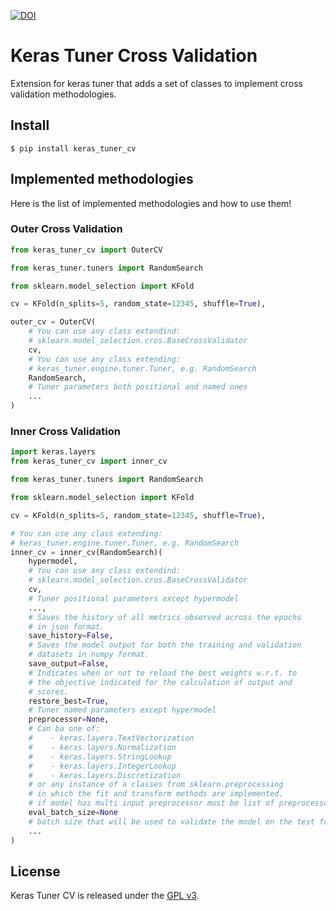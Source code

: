 [![DOI](https://zenodo.org/badge/478066605.svg)](https://zenodo.org/badge/latestdoi/478066605)

# Keras Tuner Cross Validation
Extension for keras tuner that adds a set of classes to implement cross validation methodologies.

## Install
```
$ pip install keras_tuner_cv
```

## Implemented methodologies
Here is the list of implemented methodologies and how to use them!
### Outer Cross Validation

```python
from keras_tuner_cv import OuterCV

from keras_tuner.tuners import RandomSearch

from sklearn.model_selection import KFold

cv = KFold(n_splits=5, random_state=12345, shuffle=True),

outer_cv = OuterCV(
    # You can use any class extendind:
    # sklearn.model_selection.cros.BaseCrossValidator
    cv,
    # You can use any class extending:
    # keras_tuner.engine.tuner.Tuner, e.g. RandomSearch
    RandomSearch,
    # Tuner parameters both positional and named ones
    ...
)
```
### Inner Cross Validation

```python
import keras.layers
from keras_tuner_cv import inner_cv

from keras_tuner.tuners import RandomSearch

from sklearn.model_selection import KFold

cv = KFold(n_splits=5, random_state=12345, shuffle=True),

# You can use any class extending:
# keras_tuner.engine.tuner.Tuner, e.g. RandomSearch
inner_cv = inner_cv(RandomSearch)(
    hypermodel,
    # You can use any class extendind:
    # sklearn.model_selection.cros.BaseCrossValidator
    cv,
    # Tuner positional parameters except hypermodel
    ...,
    # Saves the history of all metrics observed across the epochs 
    # in json format.    
    save_history=False,
    # Saves the model output for both the training and validation 
    # datasets in numpy format.
    save_output=False,
    # Indicates when or not to reload the best weights w.r.t. to 
    # the objective indicated for the calculation of output and
    # scores.
    restore_best=True,
    # Tuner named parameters except hypermodel
    preprocessor=None,
    # Can ba one of:
    #    - keras.layers.TextVectorization
    #    - keras.layers.Normalization
    #    - keras.layers.StringLookup
    #    - keras.layers.IntegerLookup
    #    - keras.layers.Discretization
    # or any instance of a classes from sklearn.preprocessing 
    # in which the fit and transform methods are implemented.
    # if model has multi input preprocessor must be list of preprocessors
    eval_batch_size=None
    # batch size that will be used to validate the model on the test fold
    ...
)
```

## License
Keras Tuner CV is released under the [GPL v3](LICENSE).
